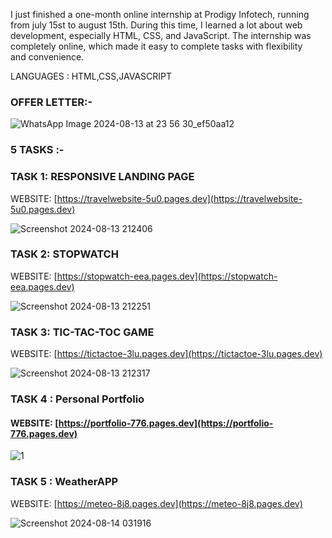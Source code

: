 I just finished a one-month online internship at Prodigy Infotech, running from july 15st to august 15th. During this time, I learned a lot about web development, especially HTML, CSS, and JavaScript. The internship was completely online, which made it easy to complete tasks with flexibility and convenience.


LANGUAGES : HTML,CSS,JAVASCRIPT

### OFFER LETTER:-

![WhatsApp Image 2024-08-13 at 23 56 30_ef50aa12](https://github.com/user-attachments/assets/a4503c83-3689-486a-9a77-5679f155de2c)

### 5 TASKS :-

### TASK 1: RESPONSIVE LANDING PAGE

WEBSITE: [https://travelwebsite-5u0.pages.dev](https://travelwebsite-5u0.pages.dev)

![Screenshot 2024-08-13 212406](https://github.com/user-attachments/assets/06515d9a-57f9-4a76-9665-5509ca3b3adc)


### TASK 2: STOPWATCH 

WEBSITE: [https://stopwatch-eea.pages.dev](https://stopwatch-eea.pages.dev)

![Screenshot 2024-08-13 212251](https://github.com/user-attachments/assets/9cbe0c3a-1059-4382-bca9-0b579e090dcd)

### TASK 3: TIC-TAC-TOC GAME

WEBSITE: [https://tictactoe-3lu.pages.dev](https://tictactoe-3lu.pages.dev)

![Screenshot 2024-08-13 212317](https://github.com/user-attachments/assets/832f014f-362c-43e9-88f5-933e925c0556)

### TASK 4  : Personal Portfolio

#### WEBSITE: [https://portfolio-776.pages.dev](https://portfolio-776.pages.dev)

![1](https://github.com/user-attachments/assets/b9066011-8429-4ca3-a994-7c5aa053c12e)

### TASK 5  : WeatherAPP

WEBSITE: [https://meteo-8j8.pages.dev](https://meteo-8j8.pages.dev)

![Screenshot 2024-08-14 031916](https://github.com/user-attachments/assets/fdcd9677-269a-4c41-99ee-efd98c92e9b0)

